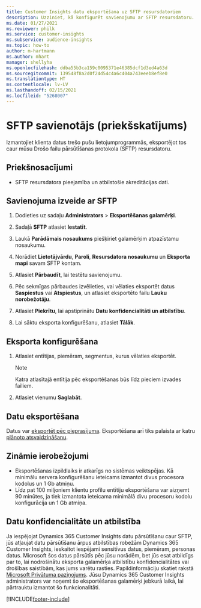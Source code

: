 ```yaml
---
title: Customer Insights datu eksportēšana uz SFTP resursdatoriem
description: Uzziniet, kā konfigurēt savienojumu ar SFTP resursdatoru.
ms.date: 01/27/2021
ms.reviewer: philk
ms.service: customer-insights
ms.subservice: audience-insights
ms.topic: how-to
author: m-hartmann
ms.author: mhart
manager: shellyha
ms.openlocfilehash: ddba55b3ca159c0095371e46385dcf1d3ed4a63d
ms.sourcegitcommit: 139548f8a2d0f24d54c4a6c404a743eeeb8ef8e0
ms.translationtype: HT
ms.contentlocale: lv-LV
ms.lasthandoff: 02/15/2021
ms.locfileid: "5268007"
---
```

# <a name="connector-for-sftp-preview"></a>SFTP savienotājs (priekšskatījums)

Izmantojiet klienta datus trešo pušu lietojumprogrammās, eksportējot tos caur mūsu Drošo failu pārsūtīšanas protokola (SFTP) resursdatoru.

## <a name="prerequisites"></a>Priekšnosacījumi

- SFTP resursdatora pieejamība un atbilstošie akreditācijas dati.

## <a name="connect-to-sftp"></a>Savienojuma izveide ar SFTP

1. Dodieties uz sadaļu **Administrators** > **Eksportēšanas galamērķi**.

1. Sadaļā **SFTP** atlasiet **Iestatīt**.

1. Laukā **Parādāmais nosaukums** piešķiriet galamērķim atpazīstamu nosaukumu.

1. Norādiet **Lietotājvārdu**, **Paroli**, **Resursdatora nosaukumu** un **Eksporta mapi** savam SFTP kontam.

1. Atlasiet **Pārbaudīt**, lai testētu savienojumu.

1. Pēc sekmīgas pārbaudes izvēlieties, vai vēlaties eksportēt datus **Saspiestus** vai **Atspiestus**, un atlasiet eksportēto failu **Lauku norobežotāju**.

1. Atlasiet **Piekrītu**, lai apstiprinātu **Datu konfidencialitāti un atbilstību**.

1. Lai sāktu eksporta konfigurēšanu, atlasiet **Tālāk**.

## <a name="configure-the-export"></a>Eksporta konfigurēšana

1. Atlasiet entītijas, piemēram, segmentus, kurus vēlaties eksportēt.

   > [!NOTE]
   > Katra atlasītajā entītija pēc eksportēšanas būs līdz pieciem izvades failiem. 

1. Atlasiet vienumu **Saglabāt**.

## <a name="export-the-data"></a>Datu eksportēšana

Datus var [eksportēt pēc pieprasījuma](export-destinations.md). Eksportēšana arī tiks palaista ar katru [plānoto atsvaidzināšanu](system.md#schedule-tab).

## <a name="known-limitations"></a>Zināmie ierobežojumi

- Eksportēšanas izpildlaiks ir atkarīgs no sistēmas veiktspējas. Kā minimālu servera konfigurēšanu ieteicams izmantot divus procesora kodolus un 1 Gb atmiņu. 
- Līdz pat 100 miljoniem klientu profilu entītiju eksportēšana var aizņemt 90 minūtes, ja tiek izmantota ieteicama minimālā divu procesoru kodolu konfigurācija un 1 Gb atmiņa. 

## <a name="data-privacy-and-compliance"></a>Datu konfidencialitāte un atbilstība

Ja iespējojat Dynamics 365 Customer Insights datu pārsūtīšanu caur SFTP, jūs atļaujat datu pārsūtīšanu ārpus atbilstības robežām Dynamics 365 Customer Insights, ieskaitot iespējami sensitīvus datus, piemēram, personas datus. Microsoft šos datus pārsūtīs pēc jūsu norādēm, bet jūs esat atbildīgs par to, lai nodrošinātu eksporta galamērķa atbilstību konfidencialitātes vai drošības saistībām, kas jums varētu rasties. Papildinformāciju skatiet rakstā [Microsoft Privātuma paziņojums](https://go.microsoft.com/fwlink/?linkid=396732).
Jūsu Dynamics 365 Customer Insights administrators var noņemt šo eksportēšanas galamērķi jebkurā laikā, lai pārtrauktu izmantot šo funkcionalitāti.


[!INCLUDE[footer-include](../includes/footer-banner.md)]